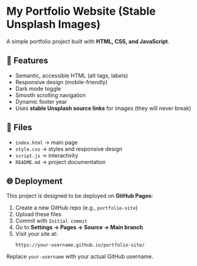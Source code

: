 # My Portfolio Website (Stable Unsplash Images)

A simple portfolio project built with **HTML, CSS, and JavaScript**.

## 🚀 Features
- Semantic, accessible HTML (alt tags, labels)
- Responsive design (mobile-friendly)
- Dark mode toggle
- Smooth scrolling navigation
- Dynamic footer year
- Uses **stable Unsplash source links** for images (they will never break)

## 📂 Files
- `index.html` → main page
- `style.css` → styles and responsive design
- `script.js` → interactivity
- `README.md` → project documentation

## 🌐 Deployment
This project is designed to be deployed on **GitHub Pages**:

1. Create a new GitHub repo (e.g., `portfolio-site`)
2. Upload these files
3. Commit with `Initial commit`
4. Go to **Settings → Pages → Source → Main branch**
5. Visit your site at:
   ```
   https://your-username.github.io/portfolio-site/
   ```

Replace `your-username` with your actual GitHub username.
